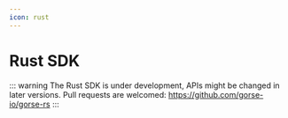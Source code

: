```yaml
---
icon: rust
---
```

# Rust SDK

::: warning
The Rust SDK is under development, APIs might be changed in later versions. Pull requests are welcomed: https://github.com/gorse-io/gorse-rs
:::
